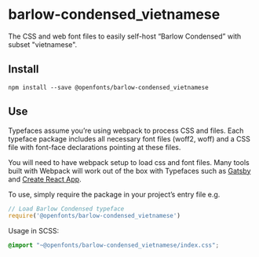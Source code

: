 
# barlow-condensed_vietnamese

The CSS and web font files to easily self-host “Barlow Condensed” with subset "vietnamese".

## Install

`npm install --save @openfonts/barlow-condensed_vietnamese`

## Use

Typefaces assume you’re using webpack to process CSS and files. Each typeface
package includes all necessary font files (woff2, woff) and a CSS file with
font-face declarations pointing at these files.

You will need to have webpack setup to load css and font files. Many tools built
with Webpack will work out of the box with Typefaces such as [Gatsby](https://github.com/gatsbyjs/gatsby)
and [Create React App](https://github.com/facebookincubator/create-react-app).

To use, simply require the package in your project’s entry file e.g.

```javascript
// Load Barlow Condensed typeface
require('@openfonts/barlow-condensed_vietnamese')
```

Usage in SCSS:
```scss
@import "~@openfonts/barlow-condensed_vietnamese/index.css";
```
